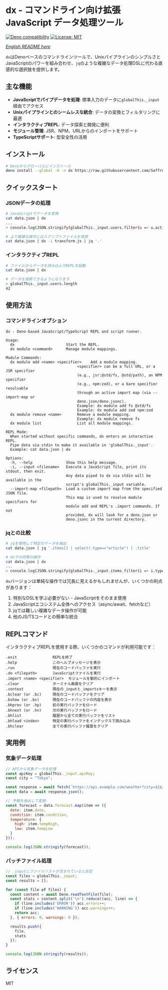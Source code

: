 # dx - コマンドライン向け拡張JavaScript データ処理ツール

[![Deno compatibility](https://shield.deno.dev/deno/^1.40)](https://deno.land)
[![License: MIT](https://img.shields.io/badge/License-MIT-blue.svg)](https://opensource.org/licenses/MIT)

*[English README here](README.md)*

`dx`はDenoベースのコマンドラインツールで、UnixパイプラインのシンプルさとJavaScriptのパワーを組み合わせ、`jq`のような複雑なデータ処理DSLに代わる直感的な選択肢を提供します。

## 主な機能

- **JavaScriptでパイプデータを処理**: 標準入力のデータに`globalThis._input`経由でアクセス
- **Unixパイプラインとのシームレスな統合**: データの変換とフィルタリングに最適
- **インタラクティブREPL**: データ探索と開発に便利
- **モジュール管理**: JSR、NPM、URLからのインポートをサポート
- **TypeScriptサポート**: 型安全性の活用

## インストール

```bash
# Denoからグローバルにインストール
deno install --global -A -n dx https://raw.githubusercontent.com/Saffrontea/dx/main/main.ts
```

## クイックスタート

### JSONデータの処理

```bash
# JavaScriptでデータを変換
cat data.json | dx 
...
> console.log(JSON.stringify(globalThis._input.users.filter(u => u.active)));

# より複雑な操作にはスクリプトファイルを使用
cat data.json | dx -i transform.js | jq '.'
```

### インタラクティブREPL

```bash
# ファイルからデータを読み込んでREPLを起動
cat data.json | dx

# データを探索できるようになります
> globalThis._input.users.length
42
```

## 使用方法

### コマンドラインオプション

```
dx - Deno-based JavaScript/TypeScript REPL and script runner.

Usage:
  dx                       Start the REPL.
  dx module <command>      Manage module mappings.

Module Commands:
  dx module add <name> <specifier>    Add a module mapping.
                                <specifier> can be a full URL, or a JSR specifier
                                (e.g., jsr:@std/fs, @std/path), an NPM specifier
                                (e.g., npm:zod), or a bare specifier resolvable
                                through an active import map (via --import-map or
                                deno.json/deno.jsonc).
                                Example: dx module add fs @std/fs
                                Example: dx module add zod npm:zod
  dx module remove <name>       Remove a module mapping.
                                Example: dx module remove fs
  dx module list                List all module mappings.

REPL Mode:
  When started without specific commands, dx enters an interactive REPL.
  Pipe data via stdin to make it available in 'globalThis._input'.
  Example: cat data.json | dx

Options:
  -h, --help               Show this help message.
  -i, --input <filename>   Execute a JavaScript file, print its stdout, then exit.
                           Any data piped to dx via stdin will be available in the
                           script's globalThis._input variable.
  --import-map <filepath>  Load a custom import map from the specified JSON file.
                           This map is used to resolve module specifiers for
                           module add and REPL's .import commands. If not
                           provided, dx will look for a deno.json or
                           deno.jsonc in the current directory.
```

### jqとの比較

```bash
# jqを使用して特定のデータを抽出
cat data.json | jq '.items[] | select(.type=="article") | .title'

# dxでの同等の操作
cat data.json | dx 
...
> console.log(JSON.stringify(globalThis._input.items.filter(i => i.type === 'article').map(i => i.title)))
```

`dx`バージョンは単純な操作では冗長に見えるかもしれませんが、いくつかの利点があります：

1. 特別なDSLを学ぶ必要がない - JavaScriptをそのまま使用
2. JavaScriptエコシステム全体へのアクセス（async/await、fetchなど）
3. jqでは難しい複雑なデータ操作が可能
4. 他のJS/TSコードとの簡単な統合

## REPLコマンド

インタラクティブREPLを使用する際、いくつかのコマンドが利用可能です：

```
.exit                REPLを終了
.help                このヘルプメッセージを表示
.run                 現在のコードバッファを実行
.do <filepath>       JavaScriptファイルを実行
.import <name> <specifier>  モジュールを動的にインポート
.clear               ターミナル画面をクリア
.context             現在の_inputと_importsキーを表示
.bclear (or .bc)     現在のコードバッファをクリア
.bshow (or .bs)      現在のコードバッファの内容を表示
.bhprev (or .hp)     前の実行バッファをロード
.bhnext (or .hn)     次の実行バッファをロード
.bhlist              履歴から全ての実行バッファをリスト
.bhload <index>      特定の実行バッファをインデックスで読み込み
.bhclear             全ての実行バッファ履歴をクリア
```

## 実用例

### 気象データ処理

```javascript
// APIから気象データを処理
const apiKey = globalThis._input.apiKey;
const city = "Tokyo";

const response = await fetch(`https://api.example.com/weather?city=${city}&apiKey=${apiKey}`);
const data = await response.json();

// 予報を抽出して変換
const forecast = data.forecast.map(item => ({
  date: item.date,
  condition: item.condition,
  temperature: {
    high: item.tempHigh,
    low: item.tempLow
  }
}));

console.log(JSON.stringify(forecast));
```

### バッチファイル処理

```javascript
// _inputにファイルリストが含まれていると仮定
const files = globalThis._input;
const results = [];

for (const file of files) {
  const content = await Deno.readTextFile(file);
  const stats = content.split('\n').reduce((acc, line) => {
    if (line.includes('ERROR')) acc.errors++;
    if (line.includes('WARNING')) acc.warnings++;
    return acc;
  }, { errors: 0, warnings: 0 });

  results.push({
    file,
    stats
  });
}

console.log(JSON.stringify(results));
```

## ライセンス

MIT
